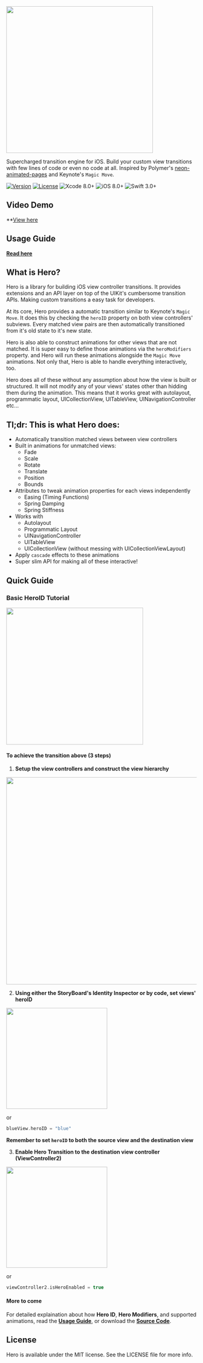 <img src="https://github.com/lkzhao/Hero/blob/master/Resources/HeroLogo@2x.png?raw=true" width="388"/>

Supercharged transition engine for iOS. Build your custom view transitions with few lines of code or even no code at all. Inspired by Polymer's [neon-animated-pages](https://elements.polymer-project.org/elements/neon-animation) and Keynote's `Magic Move`.

[![Version](https://img.shields.io/cocoapods/v/Hero.svg?style=flat)](http://cocoapods.org/pods/Hero)
[![License](https://img.shields.io/cocoapods/l/Hero.svg?style=flat)](https://github.com/lkzhao/Hero/blob/master/LICENSE?raw=true)
![Xcode 8.0+](https://img.shields.io/badge/XCode-8.0%2B-blue.svg)
![iOS 8.0+](https://img.shields.io/badge/iOS-8.0%2B-blue.svg)
![Swift 3.0+](https://img.shields.io/badge/Swift-3.0%2B-orange.svg)

## Video Demo
**[View here](https://youtu.be/-6L79or6Iq8)

## Usage Guide
**[Read here](https://github.com/lkzhao/Hero/wiki/Usage-Guide)**

## What is Hero?

Hero is a library for building iOS view controller transitions. It provides extensions and an API layer on top of the UIKit's cumbersome transition APIs. Making custom transitions a easy task for developers.

At its core, Hero provides a automatic transition similar to Keynote's `Magic Move`. It does this by checking the `heroID` property on both view controllers' subviews. Every matched view pairs are then automatically transitioned from it's old state to it's new state.

Hero is also able to construct animations for other views that are not matched. It is super easy to define those animations via the `heroModifiers` property. and Hero will run these animations alongside the `Magic Move` animations. Not only that, Hero is able to handle everything interactively, too.

Hero does all of these without any assumption about how the view is built or structured. It will not modify any of your views' states other than hidding them during the animation. This means that it works great with autolayout, programmatic layout, UICollectionView, UITableView, UINavigationController etc... 

## Tl;dr: This is what Hero does:
* Automatically transition matched views between view controllers
* Built in animations for unmatched views:
  * Fade
  * Scale
  * Rotate
  * Translate
  * Position
  * Bounds
* Attributes to tweak animation properties for each views independently
  * Easing (Timing Functions)
  * Spring Damping
  * Spring Stiffness
* Works with
  * Autolayout
  * Programmatic Layout
  * UINavigationController
  * UITableView
  * UICollectionView (without messing with UICollectionViewLayout)
* Apply `cascade` effects to these animations
* Super slim API for making all of these interactive!

## Quick Guide

### Basic HeroID Tutorial
<img src="https://github.com/lkzhao/Hero/blob/master/Resources/basic.gif?raw=true" width="362"/>

#### To achieve the transition above (3 steps)
1. **Setup the view controllers and construct the view hierarchy**

  <img src="https://github.com/lkzhao/Hero/blob/master/Resources/basic.png?raw=true" width="548"/>

2. **Using either the StoryBoard's Identity Inspector or by code, set views' heroID**

  <img src="https://github.com/lkzhao/Hero/blob/master/Resources/blue@2x.png?raw=true" width="267"/>

  or

  ```swift
  blueView.heroID = "blue"
  ```
  
  **Remember to set `heroID` to both the source view and the destination view**

3. **Enable Hero Transition to the destination view controller (ViewController2)**

  <img src="https://github.com/lkzhao/Hero/blob/master/Resources/ViewController@2x.png?raw=true" width="267"/>
  
  or
  
  ```swift
  viewController2.isHeroEnabled = true
  ```

#### More to come

For detailed explaination about how **Hero ID**, **Hero Modifiers**, and supported animations, read the **[Usage Guide](https://github.com/lkzhao/Hero/wiki/Usage-Guide)**, or download the **[Source Code](http://github.com/lkzhao/Hero/zipball/master/)**.

## License

Hero is available under the MIT license. See the LICENSE file for more info.
